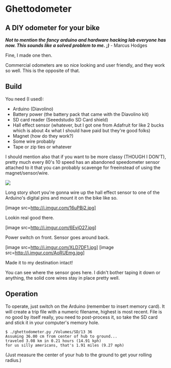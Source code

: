 # Ghettodometer

## A DIY odometer for your bike
  
  
***Not to mention the fancy arduino and hardware hacking lab everyone has now. This sounds like a solved problem to me. ;)*** - Marcus Hodges

Fine, I made one then.

Commercial odometers are so nice looking and user friendly, and they work so well. This is the opposite of that.

## Build

You need (I used):  
* Arduino (Diavolino)  
* Battery power (the battery pack that came with the Diavolino kit)  
* SD card reader (Seeedstudio SD Card shield)  
* Hall effect sensor (whatever, but I got one from Adafruit for like 2 bucks which is about 4x what I should have paid but they're good folks)  
* Magnet (how do they work?)  
* Some wire probably  
* Tape or zip ties or whatever

I should mention also that if you want to be more classy (THOUGH I DON'T), pretty much every 80's 10 speed has an abandoned speedometer sensor attached to it that you can probably scavenge for freeinstead of using the magnet/sensor/wire.

![](http://i.imgur.com/T4PCyWj.jpg)

Long story short you're gonna wire up the hall effect sensor to one of the Arduino's digital pins and mount it on the bike like so. 

[image src=http://i.imgur.com/16uPBj2.jpg]

Lookin real good there.

[image src=http://i.imgur.com/6EvjO27.jpg]

Power switch on front. Sensor goes around back. 

[image src=http://i.imgur.com/XLD7DF1.jpg]
[image src=http://i.imgur.com/AoRUEmg.jpg]

Made it to my destination intact!

You can see where the sensor goes here. I didn't bother taping it down or anything, the solid core wires stay in place pretty well. 

## Operation

To operate, just switch on the Arduino (remember to insert memory card). It will create a trip file with a numeric filename, highest is most recent. File is no good by itself really, you need to post-process it, so take the SD card and stick it in your computer's memory hole.

	$ ./ghettodometer.py /Volumes/SD/13 36
	Assuming 36.00 cm from center of hub to ground...
	traveled 3.08 km in 0.21 hours (14.91 kph)
	for us silly americans, that's 1.91 miles (9.27 mph)
	
(Just measure the center of your hub to the ground to get your rolling radius.)	

